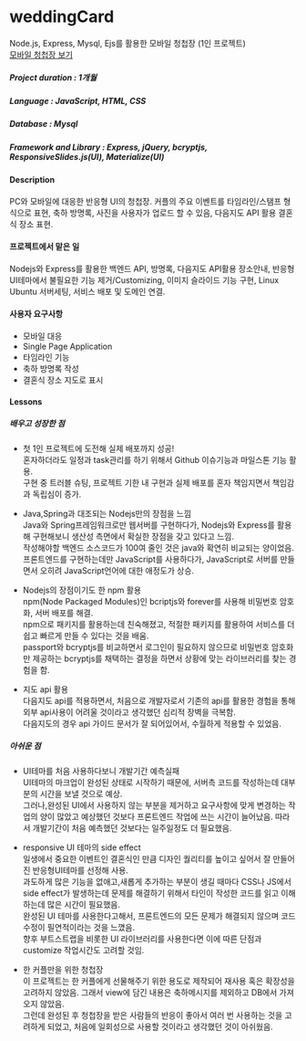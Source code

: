 # weddingCard
Node.js, Express, Mysql, Ejs를 활용한 모바일 청첩장 (1인 프로젝트)  
[모바일 청첩장 보기](dearhere.com)     
##### Project duration : 1개월     
##### Language : JavaScript, HTML, CSS    
##### Database : Mysql    
##### Framework and Library : Express, jQuery, bcryptjs, ResponsiveSlides.js(UI), Materialize(UI)

#### Description
PC와 모바일에 대응한 반응형 UI의 청첩장. 커플의 주요 이벤트를 타임라인/스탬프 형식으로 표현, 축하 방명록, 사진을 사용자가 업로드 할 수 있음, 다음지도 API 활용 결혼식 장소 표현.  

#### 프로젝트에서 맡은 일
Nodejs와 Express를 활용한 백엔드 API, 방명록, 다음지도 API활용 장소안내, 반응형 UI테마에서 불필요한 기능 제거/Customizing, 이미지 슬라이드 기능 구현, Linux Ubuntu 서버세팅, 서비스 배포 및 도메인 연결.

#### 사용자 요구사항
* 모바일 대응
* Single Page Application
* 타임라인 기능 
* 축하 방명록 작성
* 결혼식 장소 지도로 표시 

#### Lessons 
##### 배우고 성장한 점
* 첫 1인 프로젝트에 도전해 실제 배포까지 성공!       
혼자하더라도 일정과 task관리를 하기 위해서 Github 이슈기능과 마일스톤 기능 활용.    
구현 중 트러블 슈팅, 프로젝트 기한 내 구현과 실제 배포를 혼자 책임지면서 책임감과 독립심이 증가.  

* Java,Spring과 대조되는 Nodejs만의 장점을 느낌     
Java와 Spring프레임워크로만 웹서버를 구현하다가, Nodejs와 Express를 활용해 구현해보니 생산성 측면에서 확실한 장점을 갖고 있다고 느낌.   
작성해야할 백엔드 소스코드가 100여 줄인 것은 java와 확연히 비교되는 양이었음.    
프론트엔드를 구현하는데만 JavaScript를 사용하다가, JavaScript로 서버를 만들면서 오히려 JavaScript언어에 대한 애정도가 상승. 

* Nodejs의 장점이기도 한 npm 활용     
npm(Node Packaged Modules)인 bcriptjs와 forever를 사용해 비밀번호 암호화, 서버 배포를 해결.         
npm으로 패키지를 활용하는데 친숙해졌고, 적절한 패키지를 활용하여 서비스를 더 쉽고 빠르게 만들 수 있다는 것을 배움.          
passport와 bcryptjs를 비교하면서 로그인이 필요하지 않으므로 비밀번호 암호화만 제공하는 bcryptjs를 채택하는 결정을 하면서 상황에 맞는 라이브러리를 찾는 경험을 함.    

* 지도 api 활용       
다음지도 api를 적용하면서, 처음으로 개발자로서 기존의 api를 활용한 경험을 통해 외부 api사용이 어려울 것이라고 생각했던  심리적 장벽을 극복함.       
다음지도의 경우 api 가이드 문서가 잘 되어있어서, 수월하게 적용할 수 있었음.    

##### 아쉬운 점
* UI테마를 처음 사용하다보니 개발기간 예측실패     
UI테마의 마크업이 완성된 상태로 시작하기 때문에, 서버측 코드를 작성하는데 대부분의 시간을 보낼 것으로 예상.    
그러나,완성된 UI에서 사용하지 않는 부분을 제거하고 요구사항에 맞게 변경하는 작업의 양이 많았고 예상했던 것보다 프론트엔드 작업에 쓰는 시간이 늘어났음. 따라서 개발기간이 처음 예측했던 것보다는 일주일정도 더 필요했음.     

* responsive UI 테마의 side effect     
일생에서 중요한 이벤트인 결혼식인 만큼 디자인 퀄리티를 높이고 싶어서 잘 만들어진 반응형UI테마를 선정해 사용.       
과도하게 많은 기능을 없애고,새롭게 추가하는 부분이 생길 때마다 CSS나 JS에서 side effect가 발생하는데 문제를 해결하기 위해서 타인이 작성한 코드를 읽고 이해하는데 많은 시간이 필요했음.                
완성된 UI 테마를 사용한다고해서, 프론트엔드의 모든 문제가 해결되지 않으며 코드 수정이 필연적이라는 것을 느꼈음.            
향후 부트스트랩을 비롯한 UI 라이브러리를 사용한다면 이에 따른 단점과 customize 작업시간도 고려할 것임.        

* 한 커플만을 위한 청첩장         
이 프로젝트는 한 커플에게 선물해주기 위한 용도로 제작되어 재사용 혹은 확장성을 고려하지 않았음. 그래서 view에 담긴 내용은 축하메시지를 제외하고 DB에서 가져오지 않았음.          
그런데 완성된 후 청첩장을 받은 사람들의 반응이 좋아서 여러 번 사용하는 것을 고려하게 되었고, 처음에 일회성으로 사용할 것이라고 생각했던 것이 아쉬웠음.      
